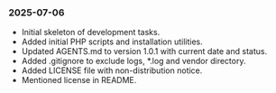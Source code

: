 ### 2025-07-06
- Initial skeleton of development tasks.
- Added initial PHP scripts and installation utilities.
- Updated AGENTS.md to version 1.0.1 with current date and status.
- Added .gitignore to exclude logs, *.log and vendor directory.
- Added LICENSE file with non-distribution notice.
- Mentioned license in README.
